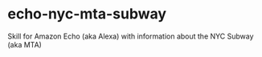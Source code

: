 # echo-nyc-mta-subway
Skill for Amazon Echo (aka Alexa) with information about the NYC Subway (aka MTA)
